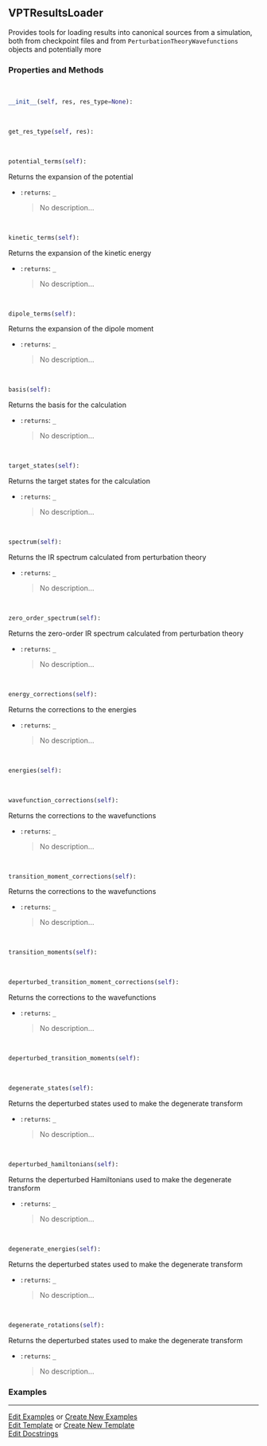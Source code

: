 ## <a id="Psience.VPT2.Analyzer.VPTResultsLoader">VPTResultsLoader</a>
Provides tools for loading results into canonical
sources from a simulation, both from checkpoint files and from
`PerturbationTheoryWavefunctions` objects and potentially more

### Properties and Methods
<a id="Psience.VPT2.Analyzer.VPTResultsLoader.__init__" class="docs-object-method">&nbsp;</a>
```python
__init__(self, res, res_type=None): 
```

<a id="Psience.VPT2.Analyzer.VPTResultsLoader.get_res_type" class="docs-object-method">&nbsp;</a>
```python
get_res_type(self, res): 
```

<a id="Psience.VPT2.Analyzer.VPTResultsLoader.potential_terms" class="docs-object-method">&nbsp;</a>
```python
potential_terms(self): 
```
Returns the expansion of the potential
- `:returns`: `_`
    >No description...

<a id="Psience.VPT2.Analyzer.VPTResultsLoader.kinetic_terms" class="docs-object-method">&nbsp;</a>
```python
kinetic_terms(self): 
```
Returns the expansion of the kinetic energy
- `:returns`: `_`
    >No description...

<a id="Psience.VPT2.Analyzer.VPTResultsLoader.dipole_terms" class="docs-object-method">&nbsp;</a>
```python
dipole_terms(self): 
```
Returns the expansion of the dipole moment
- `:returns`: `_`
    >No description...

<a id="Psience.VPT2.Analyzer.VPTResultsLoader.basis" class="docs-object-method">&nbsp;</a>
```python
basis(self): 
```
Returns the basis for the calculation
- `:returns`: `_`
    >No description...

<a id="Psience.VPT2.Analyzer.VPTResultsLoader.target_states" class="docs-object-method">&nbsp;</a>
```python
target_states(self): 
```
Returns the target states for the calculation
- `:returns`: `_`
    >No description...

<a id="Psience.VPT2.Analyzer.VPTResultsLoader.spectrum" class="docs-object-method">&nbsp;</a>
```python
spectrum(self): 
```
Returns the IR spectrum calculated from perturbation theory
- `:returns`: `_`
    >No description...

<a id="Psience.VPT2.Analyzer.VPTResultsLoader.zero_order_spectrum" class="docs-object-method">&nbsp;</a>
```python
zero_order_spectrum(self): 
```
Returns the zero-order IR spectrum calculated from perturbation theory
- `:returns`: `_`
    >No description...

<a id="Psience.VPT2.Analyzer.VPTResultsLoader.energy_corrections" class="docs-object-method">&nbsp;</a>
```python
energy_corrections(self): 
```
Returns the corrections to the energies
- `:returns`: `_`
    >No description...

<a id="Psience.VPT2.Analyzer.VPTResultsLoader.energies" class="docs-object-method">&nbsp;</a>
```python
energies(self): 
```

<a id="Psience.VPT2.Analyzer.VPTResultsLoader.wavefunction_corrections" class="docs-object-method">&nbsp;</a>
```python
wavefunction_corrections(self): 
```
Returns the corrections to the wavefunctions
- `:returns`: `_`
    >No description...

<a id="Psience.VPT2.Analyzer.VPTResultsLoader.transition_moment_corrections" class="docs-object-method">&nbsp;</a>
```python
transition_moment_corrections(self): 
```
Returns the corrections to the wavefunctions
- `:returns`: `_`
    >No description...

<a id="Psience.VPT2.Analyzer.VPTResultsLoader.transition_moments" class="docs-object-method">&nbsp;</a>
```python
transition_moments(self): 
```

<a id="Psience.VPT2.Analyzer.VPTResultsLoader.deperturbed_transition_moment_corrections" class="docs-object-method">&nbsp;</a>
```python
deperturbed_transition_moment_corrections(self): 
```
Returns the corrections to the wavefunctions
- `:returns`: `_`
    >No description...

<a id="Psience.VPT2.Analyzer.VPTResultsLoader.deperturbed_transition_moments" class="docs-object-method">&nbsp;</a>
```python
deperturbed_transition_moments(self): 
```

<a id="Psience.VPT2.Analyzer.VPTResultsLoader.degenerate_states" class="docs-object-method">&nbsp;</a>
```python
degenerate_states(self): 
```
Returns the deperturbed states used to make the degenerate transform
- `:returns`: `_`
    >No description...

<a id="Psience.VPT2.Analyzer.VPTResultsLoader.deperturbed_hamiltonians" class="docs-object-method">&nbsp;</a>
```python
deperturbed_hamiltonians(self): 
```
Returns the deperturbed Hamiltonians used to make the degenerate transform
- `:returns`: `_`
    >No description...

<a id="Psience.VPT2.Analyzer.VPTResultsLoader.degenerate_energies" class="docs-object-method">&nbsp;</a>
```python
degenerate_energies(self): 
```
Returns the deperturbed states used to make the degenerate transform
- `:returns`: `_`
    >No description...

<a id="Psience.VPT2.Analyzer.VPTResultsLoader.degenerate_rotations" class="docs-object-method">&nbsp;</a>
```python
degenerate_rotations(self): 
```
Returns the deperturbed states used to make the degenerate transform
- `:returns`: `_`
    >No description...

### Examples




___

[Edit Examples](https://github.com/McCoyGroup/Psience/edit/edit/ci/examples/ci/docs/Psience/VPT2/Analyzer/VPTResultsLoader.md) or 
[Create New Examples](https://github.com/McCoyGroup/Psience/new/edit/?filename=ci/examples/ci/docs/Psience/VPT2/Analyzer/VPTResultsLoader.md) <br/>
[Edit Template](https://github.com/McCoyGroup/Psience/edit/edit/ci/docs/ci/docs/Psience/VPT2/Analyzer/VPTResultsLoader.md) or 
[Create New Template](https://github.com/McCoyGroup/Psience/new/edit/?filename=ci/docs/templates/ci/docs/Psience/VPT2/Analyzer/VPTResultsLoader.md) <br/>
[Edit Docstrings](https://github.com/McCoyGroup/Psience/edit/edit/Psience/VPT2/Analyzer.py?message=Update%20Docs)